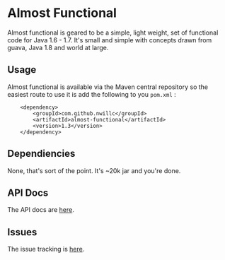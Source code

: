 Almost Functional
=================

Almost functional is geared to be a simple, light weight, set of functional code for Java 1.6 - 1.7.
It's small and simple with concepts drawn from guava, Java 1.8 and world at large.

Usage
-----
Almost functional is available via the Maven central repository so the easiest route to use it is add the following to you `pom.xml` :

  		<dependency>
            <groupId>com.github.nwillc</groupId>
            <artifactId>almost-functional</artifactId>
            <version>1.3</version>
        </dependency>


Dependiencies
-------------
None, that's sort of the point. It's ~20k jar and you're done.

API Docs
--------
The API docs are [here](http://nwillc.github.io/almost-functional/apidocs/).

Issues
------
The issue tracking is [here](https://github.com/nwillc/almost-functional/issues).
